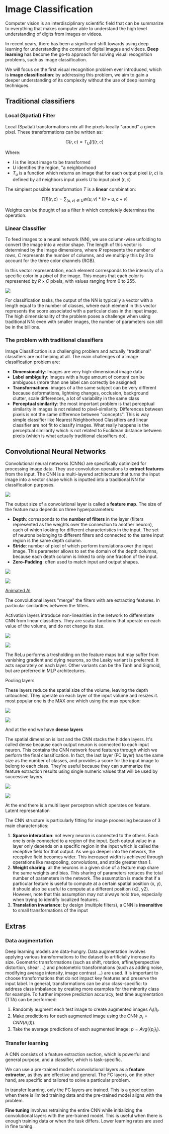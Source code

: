 # Image Classification

Computer vision  is an interdisciplinary scientific field that can be summarize to everything that makes computer able to understand the  high level understanding of digits from images or videos.

In recent years, there has been a significant shift towards using deep learning for understanding the content of digital images and videos. **Deep learning** has become the go-to approach for solving visual recognition problems, such as image classification.

We will focus on the first visual recognition problem ever introduced, which is **image classification**: by addressing this problem, we aim to gain a deeper understanding of its complexity without the use of deep learning techniques.


## Traditional classifiers

### Local (Spatial) Filter

Local (Spatial) transformations mix all the pixels locally "around" a given pixel.
These transformations can be written as:

$$
G(r, c)=T_{U}[I](r, c)
$$

Where:

- $I$ is the input image to be transformed
- $U$ identifies the region, "a neighborhood
- $T_u$ is a function which returns an image that for each output pixel $(r, c)$ is defined by all neighbors input pixels $U$ to input pixel $(r,c)$

The simplest possible transformation $T$ is a **linear** combination:

$$
T[I](r, c)=\sum_{(u, v) \in U} w(u, v) * I(r+u, c+v)
$$

Weights can be thought of as a filter $h$ which completely determines the operation.

### Linear Classifier

To feed images to a neural network (NN), we use column-wise unfolding to convert the image into a vector shape. The length of this vector is determined by the image dimensions, where $R$ represents the number of rows, $C$ represents the number of columns, and we multiply this by 3 to account for the three color channels (RGB).

In this vector representation, each element corresponds to the intensity of a specific color in a pixel of the image. This means that each color is represented by $R \times C$ pixels, with values ranging from 0 to 255.

![](images/cf8bb9b9b4c65696c8e73890a775803a.png) 


For classification tasks, the output of the NN is typically a vector with a length equal to the number of classes, where each element in this vector represents the score associated with a particular class in the input image.
The high dimensionality of the problem poses a challenge when using traditional NN: even with smaller images, the number of parameters can still be in the billions. 


### The problem with traditional classifiers 

Image Classification is a challenging problem and actually "traditional" classifiers are not helping at all.
The main challenges of a image classification problem are:

- **Dimensionality**: Images are very high-dimensional image data
- **Label ambiguity**: Images with a huge amount of content can be ambiguous (more than one label can correctly be assigned)
- **Transformations**: images of a the same subject can be very different because deformations, lightning changes, occlusion, background clutter, scale differences, a lot of variability in the same class 
- **Perceptual similarity**: the most important problem is that perceptual similarity in images is not related to pixel-similarity. Differences between pixels is not the same difference between "concepts". This is way simple classifier like Nearest Neighborhood Classifiers and linear classifier are not fit to classify images. What really happens is the perceptual similarity which is not related to Euclidean distance between pixels (which is what actually traditional classifiers do).  


## Convolutional Neural Networks 

Convolutional neural networks (CNNs) are specifically optimized for processing image data. They use convolution operations to **extract features** from the input. 
The CNN is a multi-layered architecture that turns the input image into a vector shape which is inputted into a traditional NN for classification purposes.

![](images/a3fb0fbd2c1672a28b2f149aa0367218.png)

The output size of a convolutional layer is called a **feature map**. The size of the feature map depends on three hyperparameters:

- **Depth**: corresponds to the **number of filters** in the layer (filters represented as the weights over the connection to another neuron), each of which looking for different characteristics in the input. The set of neurons belonging to different filters and connected to the same input region is the same depth column.
- **Stride**: number of pixel of which perform translations over the input image. This parameter allows to set the domain of the depth columns, because each depth column is linked to only one fraction of the input.
- **Zero-Padding**: often used to match input and output shapes.


![](images/c2ef3a1911c73be91e5401bed0ad2e6c.png)


![](images/7e5f25dac91ca0dd689a6115e4e15fcb.png)

[Animated AI](https://animatedai.github.io/)

The convolutional layers "merge" the filters with are extracting features. In particular similarities between the filters. 

Activation layers introduce non-linearities in the network to differentiate CNN from linear classifiers. They are scalar functions that operate on each value of the volume, and do not change its size.

![](images/840a1b68e7afcf2c5ea0aee34b19f405.png)

![](images/43605eb97d842d275e59dc0bb604e48d.png)

The ReLu performs a tresholding on the feature maps but may suffer from vanishing gradient and dying neurons, so the Leaky variant is preferred. It acts separately on each layer. Other variants can be the Tanh and Sigmoid, but are preferred in MLP architectures.

Pooling layers 

These layers reduce the spatial size of the volume, leaving the depth untouched. They operate on each layer of the input volume and resizes it. most popular one is the MAX one which using the max operation:

![](images/a47d211607c990cbf56ccec95e5a371e.png)




![](images/22dd68f76ad5994991ddfb2af54298ae.png)


And at the end we have **dense layers** 

The spatial dimension is lost and the CNN stacks the hidden layers. It's called dense because each output neuron is connected to each input neuron. This contains the CNN network found features through which we perform the final classification. In fact, the last layer (FC layer) has the same size as the number of classes, and provides a score for the input image to belong to each class. They're useful because they can summarize the feature extraction results using single numeric values that will be used by successive layers. 

![](images/61fa598eee3791ddeae921f944287bb6.png)

![](images/52bf3d43e213353f07ece2c7f7e895e7.png)

At the end there is a multi layer perceptron which operates on feature. 
Latent representation


The CNN structure is particularly fitting for image processing because of 3 main characteristics:

1. **Sparse interaction**: not every neuron is connected to the others. Each one is only connected to a region of the input. Each output value in a layer only depends on a specific region in the input which is called the receptive field for that output. As we go deeper into the network, the receptive field becomes wider. This increased width is achieved through operations like maxpooling, convolutions, and stride greater than 1. 
2. **Weight sharing**: all the neurons in a given slice of a feature map share the same weights and bias. This sharing of parameters reduces the total number of parameters in the network. The assumption is made that if a particular feature is useful to compute at a certain spatial position (x, y), it should also be useful to compute at a different position (x2, y2). However, note that this assumption may not always hold true, especially when trying to identify localized features.
3. **Translation invariance**: by design (multiple filters), a CNN is **insensitive** to small transformations of the input


## Extras 

### Data augmentation

Deep learning models are data-hungry. Data augmentation involves applying various transformations to the dataset to artificially increase its size. Geometric transformations (such as shift, rotation, affine/perspective distortion, shear ...) and photometric transformations (such as adding noise, modifying average intensity, image contrast ...) are used. 
It is important to choose transformations that do not impact key features and preserve the input label.
In general, transformations can be also class-specific: to address class imbalance by creating more examples for the minority class for example. 
To further improve prediction accuracy, test time augmentation (TTA) can be performed:

1. Randomly augment each test image to create augmented images $A_l(I)_l$.
2. Make predictions for each augmented image using the CNN: $p_i = CNN(A_l(I))$.
3. Take the average predictions of each augmented image: $p = Avg(\{p_l\}_l)$.

### Transfer learning

A CNN consists of a feature extraction section, which is powerful and general purpose, and a classifier, which is task-specific.

We can use a pre-trained model's convolutional layers as a **feature extractor**, as they are effective and general. The FC layers, on the other hand, are specific and tailored to solve a particular problem.

In transfer learning, only the FC layers are trained. This is a good option when there is limited training data and the pre-trained model aligns with the problem. 

**Fine tuning** involves retraining the entire CNN while initializing the convolutional layers with the pre-trained model. This is useful when there is enough training data or when the task differs. Lower learning rates are used in fine tuning.